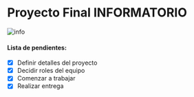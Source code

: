 # Proyecto Final INFORMATORIO

![info](https://poloitchaco.org.ar/wp-content/uploads/2017/11/informatorio-1024x724.jpg)

#### Lista de pendientes:

* [x] Definir detalles del proyecto
* [x] Decidir roles del equipo
* [x] Comenzar a trabajar
* [x] Realizar entrega
